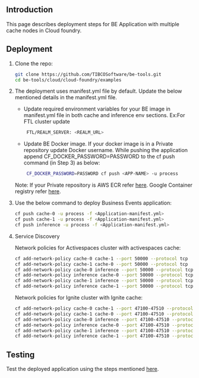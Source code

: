 ## Introduction

This page describes deployment steps for BE Application with multiple cache nodes in Cloud foundry.

## Deployment

1. Clone the repo:
     ```sh
     git clone https://github.com/TIBCOSoftware/be-tools.git
     cd be-tools/cloud/cloud-foundry/examples
     ```

2. The deployment uses manifest.yml file by default. Update the below mentioned details in the manifest.yml file.
    
    * Update required environment variables for your BE image in manifest.yml file in both cache and inference env sections. Ex:For FTL cluster update  
      
      ```sh
       FTL/REALM_SERVER: <REALM_URL>
      ```
    * Update BE Docker image. If your docker image is in a Private repository update Docker username. While pushing the application append CF_DOCKER_PASSWORD=PASSWORD to the cf push command (in Step 3) as below:
   
      ```sh
       CF_DOCKER_PASSWORD=PASSWORD cf push <APP-NAME> -u process
      ```
    Note: If your Private repository is AWS ECR refer [here](https://docs.cloudfoundry.org/devguide/deploy-apps/push-docker.html#ecr). Google Container registry refer [here](https://docs.cloudfoundry.org/devguide/deploy-apps/push-docker.html#gcr).

3. Use the below command to deploy Business Events application:
    
      ```sh
      cf push cache-0 -u process -f <Application-manifest.yml>
      cf push cache-1 -u process -f <Application-manifest.yml>
      cf push inference -u process -f <Application-manifest.yml>
      ```

4. Service Discovery 

    Network policies for Activespaces cluster with activespaces cache:

      ```sh
      cf add-network-policy cache-0 cache-1 --port 50000 --protocol tcp
      cf add-network-policy cache-1 cache-0 --port 50000 --protocol tcp
      cf add-network-policy cache-0 inference --port 50000 --protocol tcp
      cf add-network-policy inference cache-0 --port 50000 --protocol tcp
      cf add-network-policy cache-1 inference --port 50000 --protocol tcp
      cf add-network-policy inference cache-1 --port 50000 --protocol tcp
      ```
   Network policies for Ignite cluster with Ignite cache:
      ```sh
      cf add-network-policy cache-0 cache-1 --port 47100-47510 --protocol tcp
      cf add-network-policy cache-1 cache-0 --port 47100-47510 --protocol tcp
      cf add-network-policy cache-0 inference --port 47100-47510 --protocol tcp
      cf add-network-policy inference cache-0 --port 47100-47510 --protocol tcp
      cf add-network-policy cache-1 inference --port 47100-47510 --protocol tcp
      cf add-network-policy inference cache-1 --port 47100-47510 --protocol tcp
      ```

## Testing

Test the deployed application using the steps mentioned [here](https://github.com/TIBCOSoftware/be-tools/wiki/Cloud-Foundry#testing).

